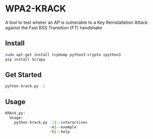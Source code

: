 # WPA2-KRACK
A tool to test wheter an AP is vulnerable to a Key Reinstallation Attack against
the Fast BSS Transition (FT) handshake

## Install
```bash
sudo apt-get install tcpdump python3-crypto ipython3
pip install Scrapy
```

## Get Started
```bash
python krack.py -i
```

## Usage
```bash
KRAck.py:
  Usage:
    python krack.py -i|--interactives
                    -e|--example
                    -h|--help
```
